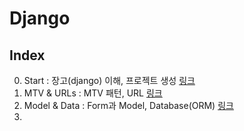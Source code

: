 # Django

## Index
0. Start : 장고(django) 이해, 프로젝트 생성 [링크](./1.MTV%26URLs.md)
1. MTV & URLs : MTV 패턴, URL [링크](./0.Start.md)
2. Model & Data : Form과 Model, Database(ORM) [링크](./2.Model%26Data.md)
3. 
